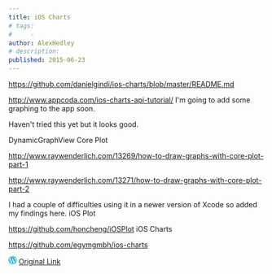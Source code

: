 ```yaml
---
title: iOS Charts
# tags:
#     - 
author: AlexHedley
# description: 
published: 2015-06-23
---
```


https://github.com/danielgindi/ios-charts/blob/master/README.md

http://www.appcoda.com/ios-charts-api-tutorial/ I'm going to add some graphing to the app soon.

Haven't tried this yet but it looks good.

DynamicGraphView Core Plot

http://www.raywenderlich.com/13269/how-to-draw-graphs-with-core-plot-part-1

http://www.raywenderlich.com/13271/how-to-draw-graphs-with-core-plot-part-2

I had a couple of difficulties using it in a newer version of Xcode so added my findings here. iOS Plot

https://github.com/honcheng/iOSPlot iOS Charts

https://github.com/egymgmbh/ios-charts

![Wordpress](../images/wordpress.png "Wordpress") [Original Link](https://alexhedley.wordpress.com/2015/06/23/ios-charts/)
